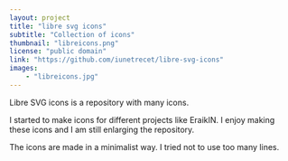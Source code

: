 ```yaml
---
layout: project
title: "libre svg icons"
subtitle: "Collection of icons"
thumbnail: "libreicons.png"
license: "public domain"
link: "https://github.com/iunetrecet/libre-svg-icons"
images:
    - "libreicons.jpg"
---
```


Libre  SVG icons is a repository with many icons. 

I started to make icons for different projects like EraikIN. I enjoy making these icons and I am still enlarging the repository.

The icons are made in a minimalist way. I tried not to use too many lines.  
